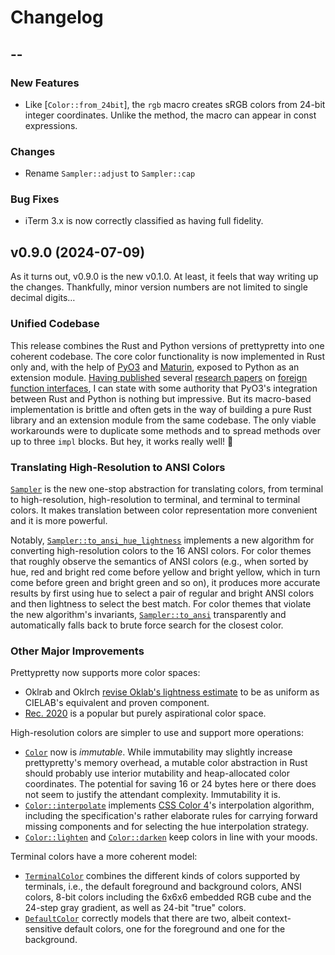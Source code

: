 # Changelog

## --

### New Features

  * Like [`Color::from_24bit`], the `rgb` macro creates sRGB colors from 24-bit
    integer coordinates. Unlike the method, the macro can appear in const
    expressions.

### Changes

  * Rename `Sampler::adjust` to `Sampler::cap`

### Bug Fixes

  * iTerm 3.x is now correctly classified as having full fidelity.


## v0.9.0 (2024-07-09)

As it turns out, v0.9.0 is the new v0.1.0. At least, it feels that way writing
up the changes. Thankfully, minor version numbers are not limited to single
decimal digits…

### Unified Codebase

This release combines the Rust and Python versions of prettypretty into one
coherent codebase. The core color functionality is now implemented in Rust only
and, with the help of [PyO3](https://pyo3.rs/v0.22.0/) and
[Maturin](https://www.maturin.rs), exposed to Python as an extension module.
[Having published](https://dl.acm.org/doi/10.1145/1297027.1297030) several
[research papers](https://dl.acm.org/doi/10.1145/1640089.1640105) on [foreign
function interfaces](https://dl.acm.org/doi/10.1145/1806596.1806601), I can
state with some authority that PyO3's integration between Rust and Python is
nothing but impressive. But its macro-based implementation is brittle and often
gets in the way of building a pure Rust library and an extension module from the
same codebase. The only viable workarounds were to duplicate some methods and to
spread methods over up to three `impl` blocks. But hey, it works really well! 🎉

### Translating High-Resolution to ANSI Colors

[`Sampler`](https://apparebit.github.io/prettypretty/prettypretty/struct.Sampler.html)
is the new one-stop abstraction for translating colors, from terminal to
high-resolution, high-resolution to terminal, and terminal to terminal colors.
It makes translation between color representation more convenient and it is more
powerful.

Notably,
[`Sampler::to_ansi_hue_lightness`](https://apparebit.github.io/prettypretty/prettypretty/struct.Sampler.html#method.to_ansi_hue_lightness)
implements a new algorithm for converting high-resolution colors to the 16 ANSI
colors. For color themes that roughly observe the semantics of ANSI colors
(e.g., when sorted by hue, red and bright red come before yellow and bright
yellow, which in turn come before green and bright green and so on), it produces
more accurate results by first using hue to select a pair of regular and bright
ANSI colors and then lightness to select the best match. For color themes that
violate the new algorithm's invariants,
[`Sampler::to_ansi`](https://apparebit.github.io/prettypretty/prettypretty/struct.Sampler.html#method.to_ansi)
transparently and automatically falls back to brute force search for the closest
color.

### Other Major Improvements

Prettypretty now supports more color spaces:

  - Oklrab and Oklrch [revise Oklab's lightness
    estimate](https://bottosson.github.io/posts/colorpicker/#intermission---a-new-lightness-estimate-for-oklab)
    to be as uniform as CIELAB's equivalent and proven component.
  - [Rec. 2020](https://en.wikipedia.org/wiki/Rec._2020) is a popular but purely
    aspirational color space.

High-resolution colors are simpler to use and support more operations:

  - [`Color`](https://apparebit.github.io/prettypretty/prettypretty/struct.Color.html)
    now is *immutable*. While immutability may slightly increase prettypretty's
    memory overhead, a mutable color abstraction in Rust should probably use
    interior mutability and heap-allocated color coordinates. The potential for
    saving 16 or 24 bytes here or there does not seem to justify the attendant
    complexity. Immutability it is.
  - [`Color::interpolate`](https://apparebit.github.io/prettypretty/prettypretty/struct.Color.html#method.interpolate)
    implements [CSS Color 4](https://www.w3.org/TR/css-color-4/#interpolation)'s
    interpolation algorithm, including the specification's rather elaborate
    rules for carrying forward missing components and for selecting the hue
    interpolation strategy.
  - [`Color::lighten`](https://apparebit.github.io/prettypretty/prettypretty/struct.Color.html#method.lighten)
    and
    [`Color::darken`](https://apparebit.github.io/prettypretty/prettypretty/struct.Color.html#method.darken)
    keep colors in line with your moods.

Terminal colors have a more coherent model:

  - [`TerminalColor`](https://apparebit.github.io/prettypretty/prettypretty/enum.TerminalColor.html)
    combines the different kinds of colors supported by terminals, i.e., the
    default foreground and background colors, ANSI colors, 8-bit colors
    including the 6x6x6 embedded RGB cube and the 24-step gray gradient, as well
    as 24-bit "true" colors.
  - [`DefaultColor`](https://apparebit.github.io/prettypretty/prettypretty/enum.DefaultColor.html)
    correctly models that there are two, albeit context-sensitive default
    colors, one for the foreground and one for the background.


